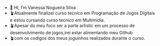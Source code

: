 - 👋 Hi, I’m  Vanessa Nogueira Silva
- 🪴Atualmente finalizei curso tecnico em Programação de Jogos Digitais e estou cursando curso tecnico em Multimidia. 
- 🪴Apesar do meu foco ser a parte artistic em um processo de desenvolvimento de jogos,irei estar alimentando meu Github
- 🪴com os codigos dos meus joguinhos realizados durante o curso.
